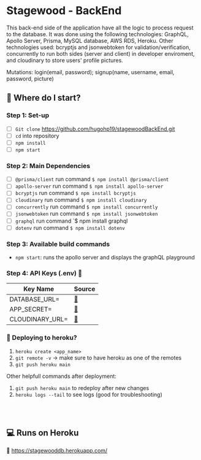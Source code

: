 # Stagewood - BackEnd

This back-end side of the application have all the logic to process request to the database. It was done using the following technologies: GraphQL, Apollo Server, 
Prisma, MySQL database, AWS RDS, Heroku. Other technologies used: bcryptjs and jsonwebtoken for validation/verification, concurrently to run both sides (server and client) in developer
enviroment, and cloudinary to store users' profile pictures.

Mutations:
login(email, password);
signup(name, username, email, password, picture)

## :memo: Where do I start?

### Step 1: Set-up
- [ ] `Git clone` https://github.com/hugohp19/stagewoodBackEnd.git
- [ ] `cd` into repository
- [ ] `npm install`
- [ ] `npm start`

### Step 2: Main Dependencies
- [ ] `@prisma/client` run command `$ npm install @prisma/client`
- [ ] `apollo-server` run command `$ npm install apollo-server`
- [ ] `bcryptjs` run command `$ npm install bcryptjs`
- [ ] `cloudinary` run command `$ npm install cloudinary`
- [ ] `concurrently` run command `$ npm install concurrently`
- [ ] `jsonwebtoken` run command `$ npm install jsonwebtoken`
- [ ] `graphql` run command `$ npm install graphql
- [ ] `dotenv` run command `$ npm install dotenv`

### Step 3: Available build commands

- `npm start`: runs the apollo server and displays the graphQL playground


### Step 4: API Keys (.env) :key:

| Key Name                    |  Source                  |
| ----------------------------|:-----------------------  |
| DATABASE_URL=               | [:link:][AWS]  |
| APP_SECRET=                 | [:link:][JWT]            |
| CLOUDINARY_URL=             | [:link:][Cloudinary]     |

[AWS]: https://aws.amazon.com/
[JWT]: https://jwt.io/
[Cloudinary]: https://cloudinary.com/


### :memo: Deploying to heroku?

1. `heroku create <app_name>`
2. `git remote -v` -> make sure to have heroku as one of the remotes
3. `git push heroku main`

Other helpfull commands after deployment:
1. `git push heroku main` to redeploy after new changes
2. `heroku logs --tail` to see logs (good for troubleshooting)

<br /><br />
## :computer: Runs on Heroku
:rocket:  https://stagewooddb.herokuapp.com/
